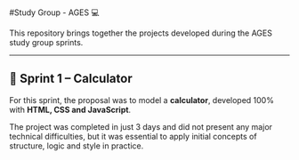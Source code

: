 #Study Group - AGES 💻

This repository brings together the projects developed during the AGES study group sprints.

---

## 🧠 Sprint 1 – Calculator

For this sprint, the proposal was to model a **calculator**, developed 100% with **HTML, CSS and JavaScript**.

The project was completed in just 3 days and did not present any major technical difficulties, but it was essential to apply initial concepts of structure, logic and style in practice.
